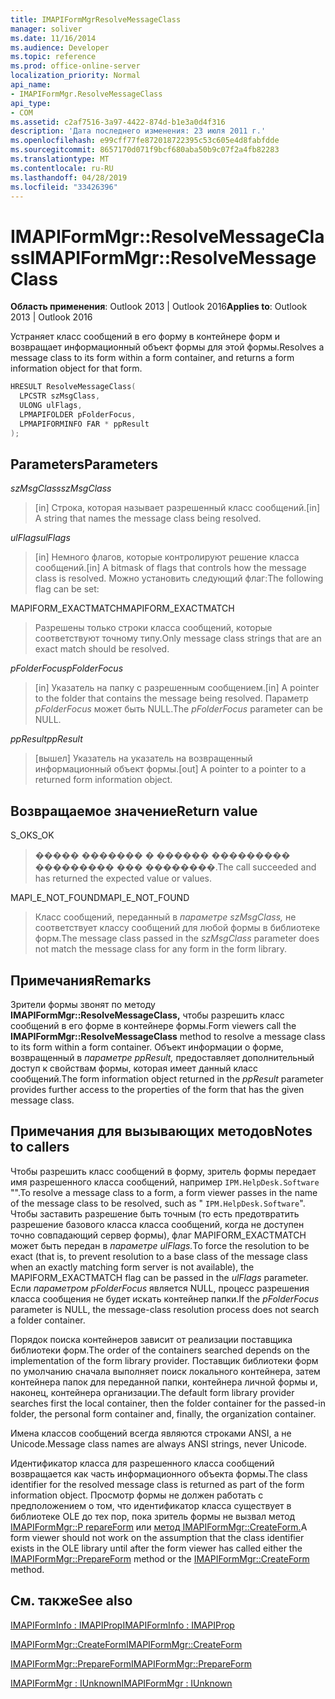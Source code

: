 ```yaml
---
title: IMAPIFormMgrResolveMessageClass
manager: soliver
ms.date: 11/16/2014
ms.audience: Developer
ms.topic: reference
ms.prod: office-online-server
localization_priority: Normal
api_name:
- IMAPIFormMgr.ResolveMessageClass
api_type:
- COM
ms.assetid: c2af7516-3a97-4422-874d-b1e3a0d4f316
description: 'Дата последнего изменения: 23 июля 2011 г.'
ms.openlocfilehash: e99cff77fe872018722395c53c605e4d8fabfdde
ms.sourcegitcommit: 8657170d071f9bcf680aba50b9c07f2a4fb82283
ms.translationtype: MT
ms.contentlocale: ru-RU
ms.lasthandoff: 04/28/2019
ms.locfileid: "33426396"
---
```

# <a name="imapiformmgrresolvemessageclass"></a><span data-ttu-id="a40c2-103">IMAPIFormMgr::ResolveMessageClass</span><span class="sxs-lookup"><span data-stu-id="a40c2-103">IMAPIFormMgr::ResolveMessageClass</span></span>

  
  
<span data-ttu-id="a40c2-104">**Область применения**: Outlook 2013 | Outlook 2016</span><span class="sxs-lookup"><span data-stu-id="a40c2-104">**Applies to**: Outlook 2013 | Outlook 2016</span></span> 
  
<span data-ttu-id="a40c2-105">Устраняет класс сообщений в его форму в контейнере форм и возвращает информационный объект формы для этой формы.</span><span class="sxs-lookup"><span data-stu-id="a40c2-105">Resolves a message class to its form within a form container, and returns a form information object for that form.</span></span>
  
```cpp
HRESULT ResolveMessageClass(
  LPCSTR szMsgClass,
  ULONG ulFlags,
  LPMAPIFOLDER pFolderFocus,
  LPMAPIFORMINFO FAR * ppResult
);
```

## <a name="parameters"></a><span data-ttu-id="a40c2-106">Parameters</span><span class="sxs-lookup"><span data-stu-id="a40c2-106">Parameters</span></span>

 <span data-ttu-id="a40c2-107">_szMsgClass_</span><span class="sxs-lookup"><span data-stu-id="a40c2-107">_szMsgClass_</span></span>
  
> <span data-ttu-id="a40c2-108">[in] Строка, которая называет разрешенный класс сообщений.</span><span class="sxs-lookup"><span data-stu-id="a40c2-108">[in] A string that names the message class being resolved.</span></span>
    
 <span data-ttu-id="a40c2-109">_ulFlags_</span><span class="sxs-lookup"><span data-stu-id="a40c2-109">_ulFlags_</span></span>
  
> <span data-ttu-id="a40c2-110">[in] Немного флагов, которые контролируют решение класса сообщений.</span><span class="sxs-lookup"><span data-stu-id="a40c2-110">[in] A bitmask of flags that controls how the message class is resolved.</span></span> <span data-ttu-id="a40c2-111">Можно установить следующий флаг:</span><span class="sxs-lookup"><span data-stu-id="a40c2-111">The following flag can be set:</span></span>
    
<span data-ttu-id="a40c2-112">MAPIFORM_EXACTMATCH</span><span class="sxs-lookup"><span data-stu-id="a40c2-112">MAPIFORM_EXACTMATCH</span></span> 
  
> <span data-ttu-id="a40c2-113">Разрешены только строки класса сообщений, которые соответствуют точному типу.</span><span class="sxs-lookup"><span data-stu-id="a40c2-113">Only message class strings that are an exact match should be resolved.</span></span>
    
 <span data-ttu-id="a40c2-114">_pFolderFocus_</span><span class="sxs-lookup"><span data-stu-id="a40c2-114">_pFolderFocus_</span></span>
  
> <span data-ttu-id="a40c2-115">[in] Указатель на папку с разрешенным сообщением.</span><span class="sxs-lookup"><span data-stu-id="a40c2-115">[in] A pointer to the folder that contains the message being resolved.</span></span> <span data-ttu-id="a40c2-116">Параметр  _pFolderFocus_ может быть NULL.</span><span class="sxs-lookup"><span data-stu-id="a40c2-116">The  _pFolderFocus_ parameter can be NULL.</span></span> 
    
 <span data-ttu-id="a40c2-117">_ppResult_</span><span class="sxs-lookup"><span data-stu-id="a40c2-117">_ppResult_</span></span>
  
> <span data-ttu-id="a40c2-118">[вышел] Указатель на указатель на возвращенный информационный объект формы.</span><span class="sxs-lookup"><span data-stu-id="a40c2-118">[out] A pointer to a pointer to a returned form information object.</span></span>
    
## <a name="return-value"></a><span data-ttu-id="a40c2-119">Возвращаемое значение</span><span class="sxs-lookup"><span data-stu-id="a40c2-119">Return value</span></span>

<span data-ttu-id="a40c2-120">S_OK</span><span class="sxs-lookup"><span data-stu-id="a40c2-120">S_OK</span></span> 
  
> <span data-ttu-id="a40c2-121">����� ������� � ������ ��������� ��������� ��� ��������.</span><span class="sxs-lookup"><span data-stu-id="a40c2-121">The call succeeded and has returned the expected value or values.</span></span>
    
<span data-ttu-id="a40c2-122">MAPI_E_NOT_FOUND</span><span class="sxs-lookup"><span data-stu-id="a40c2-122">MAPI_E_NOT_FOUND</span></span> 
  
> <span data-ttu-id="a40c2-123">Класс сообщений, переданный в  _параметре szMsgClass,_ не соответствует классу сообщений для любой формы в библиотеке форм.</span><span class="sxs-lookup"><span data-stu-id="a40c2-123">The message class passed in the  _szMsgClass_ parameter does not match the message class for any form in the form library.</span></span> 
    
## <a name="remarks"></a><span data-ttu-id="a40c2-124">Примечания</span><span class="sxs-lookup"><span data-stu-id="a40c2-124">Remarks</span></span>

<span data-ttu-id="a40c2-125">Зрители формы звонят по методу **IMAPIFormMgr::ResolveMessageClass,** чтобы разрешить класс сообщений в его форме в контейнере формы.</span><span class="sxs-lookup"><span data-stu-id="a40c2-125">Form viewers call the **IMAPIFormMgr::ResolveMessageClass** method to resolve a message class to its form within a form container.</span></span> <span data-ttu-id="a40c2-126">Объект информации о форме, возвращенный в  _параметре ppResult,_ предоставляет дополнительный доступ к свойствам формы, которая имеет данный класс сообщений.</span><span class="sxs-lookup"><span data-stu-id="a40c2-126">The form information object returned in the  _ppResult_ parameter provides further access to the properties of the form that has the given message class.</span></span> 
  
## <a name="notes-to-callers"></a><span data-ttu-id="a40c2-127">Примечания для вызывающих методов</span><span class="sxs-lookup"><span data-stu-id="a40c2-127">Notes to callers</span></span>

<span data-ttu-id="a40c2-128">Чтобы разрешить класс сообщений в форму, зритель формы передает имя разрешенного класса сообщений, например `IPM.HelpDesk.Software` "".</span><span class="sxs-lookup"><span data-stu-id="a40c2-128">To resolve a message class to a form, a form viewer passes in the name of the message class to be resolved, such as " `IPM.HelpDesk.Software`".</span></span> <span data-ttu-id="a40c2-129">Чтобы заставить разрешение быть точным (то есть предотвратить разрешение базового класса класса сообщений, когда не доступен точно совпадающий сервер формы), флаг MAPIFORM_EXACTMATCH может быть передан в _параметре ulFlags._</span><span class="sxs-lookup"><span data-stu-id="a40c2-129">To force the resolution to be exact (that is, to prevent resolution to a base class of the message class when an exactly matching form server is not available), the MAPIFORM_EXACTMATCH flag can be passed in the  _ulFlags_ parameter.</span></span> <span data-ttu-id="a40c2-130">Если  _параметром pFolderFocus_ является NULL, процесс разрешения класса сообщения не будет искать контейнер папки.</span><span class="sxs-lookup"><span data-stu-id="a40c2-130">If the  _pFolderFocus_ parameter is NULL, the message-class resolution process does not search a folder container.</span></span> 
  
<span data-ttu-id="a40c2-131">Порядок поиска контейнеров зависит от реализации поставщика библиотеки форм.</span><span class="sxs-lookup"><span data-stu-id="a40c2-131">The order of the containers searched depends on the implementation of the form library provider.</span></span> <span data-ttu-id="a40c2-132">Поставщик библиотеки форм по умолчанию сначала выполняет поиск локального контейнера, затем контейнера папок для переданной папки, контейнера личной формы и, наконец, контейнера организации.</span><span class="sxs-lookup"><span data-stu-id="a40c2-132">The default form library provider searches first the local container, then the folder container for the passed-in folder, the personal form container and, finally, the organization container.</span></span>
  
<span data-ttu-id="a40c2-133">Имена классов сообщений всегда являются строками ANSI, а не Unicode.</span><span class="sxs-lookup"><span data-stu-id="a40c2-133">Message class names are always ANSI strings, never Unicode.</span></span>
  
<span data-ttu-id="a40c2-134">Идентификатор класса для разрешенного класса сообщений возвращается как часть информационного объекта формы.</span><span class="sxs-lookup"><span data-stu-id="a40c2-134">The class identifier for the resolved message class is returned as part of the form information object.</span></span> <span data-ttu-id="a40c2-135">Просмотр формы не должен работать с предположением о том, что идентификатор класса существует в библиотеке OLE до тех пор, пока зритель формы не вызвал метод [IMAPIFormMgr::P repareForm](imapiformmgr-prepareform.md) или [метод IMAPIFormMgr::CreateForm.](imapiformmgr-createform.md)</span><span class="sxs-lookup"><span data-stu-id="a40c2-135">A form viewer should not work on the assumption that the class identifier exists in the OLE library until after the form viewer has called either the [IMAPIFormMgr::PrepareForm](imapiformmgr-prepareform.md) method or the [IMAPIFormMgr::CreateForm](imapiformmgr-createform.md) method.</span></span> 
  
## <a name="see-also"></a><span data-ttu-id="a40c2-136">См. также</span><span class="sxs-lookup"><span data-stu-id="a40c2-136">See also</span></span>



[<span data-ttu-id="a40c2-137">IMAPIFormInfo : IMAPIProp</span><span class="sxs-lookup"><span data-stu-id="a40c2-137">IMAPIFormInfo : IMAPIProp</span></span>](imapiforminfoimapiprop.md)
  
[<span data-ttu-id="a40c2-138">IMAPIFormMgr::CreateForm</span><span class="sxs-lookup"><span data-stu-id="a40c2-138">IMAPIFormMgr::CreateForm</span></span>](imapiformmgr-createform.md)
  
[<span data-ttu-id="a40c2-139">IMAPIFormMgr::PrepareForm</span><span class="sxs-lookup"><span data-stu-id="a40c2-139">IMAPIFormMgr::PrepareForm</span></span>](imapiformmgr-prepareform.md)
  
[<span data-ttu-id="a40c2-140">IMAPIFormMgr : IUnknown</span><span class="sxs-lookup"><span data-stu-id="a40c2-140">IMAPIFormMgr : IUnknown</span></span>](imapiformmgriunknown.md)

